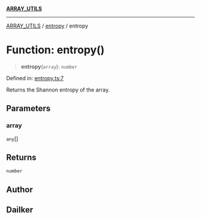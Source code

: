 [**ARRAY_UTILS**](../../README.md)

***

[ARRAY_UTILS](../../README.md) / [entropy](../README.md) / entropy

# Function: entropy()

> **entropy**(`array`): `number`

Defined in: [entropy.ts:7](https://github.com/dailker/everyutil/blob/9ec04d41a381dab61073bf86e9abc70eaf55066d/src/array/entropy.ts#L7)

Returns the Shannon entropy of the array.

## Parameters

### array

`any`[]

## Returns

`number`

## Author

## Dailker
